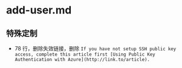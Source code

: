 # add-user.md

## 特殊定制

* 78 行，删除失效链接，删除 `If you have not setup SSH public key access, complete this article first [Using Public Key Authentication with Azure](http://link.to/article).`
